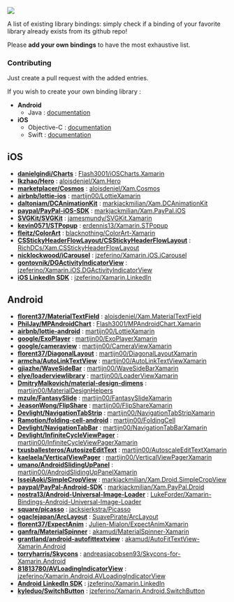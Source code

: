 ![](logo.png)

A list of existing library bindings: simply check if a binding of your favorite library already exists from its github repo!

Please **add your own bindings** to have the most exhaustive list.

### Contributing

Just create a pull request with the added entries.

If you wish to create your own binding library :

* **Android**
	* Java : [documentation](https://developer.xamarin.com/guides/android/advanced_topics/binding-a-java-library/)
* **iOS**
	* Objective-C : [documentation](https://developer.xamarin.com/guides/ios/advanced_topics/binding_objective-c/)
	* Swift : [documentation](http://stackoverflow.com/documentation/xamarin.ios/6091/binding-swift-libraries)

## iOS

* **[danielgindi/Charts](https://github.com/danielgindi/Charts)** : [Flash3001/iOSCharts.Xamarin](https://github.com/Flash3001/iOSCharts.Xamarin)
* **[lkzhao/Hero](https://github.com/lkzhao/Hero)** : [aloisdeniel/Xam.Hero](https://github.com/aloisdeniel/Xam.Hero)
* **[marketplacer/Cosmos](https://github.com/marketplacer/Cosmos)** : [aloisdeniel/Xam.Cosmos](https://github.com/aloisdeniel/Xam.Cosmos)
* **[airbnb/lottie-ios](https://github.com/airbnb/lottie-ios)** : [martijn00/LottieXamarin](https://github.com/martijn00/LottieXamarin)
* **[daltoniam/DCAnimationKit](https://github.com/daltoniam/DCAnimationKit)** : [markjackmilian/Xam.DCAnimationKit](https://github.com/markjackmilian/Xam.DCAnimationKit)
* **[paypal/PayPal-iOS-SDK](https://github.com/paypal/PayPal-iOS-SDK)** : [markjackmilian/Xam.PayPal.iOS](https://github.com/markjackmilian/Xam.PayPal.iOS)
* **[SVGKit/SVGKit](https://github.com/SVGKit/SVGKit)** : [jamesmundy/SVGKit.Xamarin](https://github.com/jamesmundy/SVGKit.Xamarin)
* **[kevin0571/STPopup](https://github.com/kevin0571/STPopup)** : [erdennis13/Xamarin.STPopup](https://github.com/erdennis13/Xamarin.STPopup)
* **[fleitz/ColorArt](https://github.com/fleitz/ColorArt)** : [blacknothing/ColorArt-Xamarin](https://github.com/blacknothing/ColorArt-Xamarin)
* **[CSStickyHeaderFlowLayout/CSStickyHeaderFlowLayout](https://github.com/CSStickyHeaderFlowLayout/CSStickyHeaderFlowLayout)** : [RichDCs/Xam.CSStickyHeaderFlowLayout](https://github.com/RichDCs/Xam.CSStickyHeaderFlowLayout)
* **[nicklockwood/iCarousel](https://github.com/nicklockwood/iCarousel)** : [jzeferino/Xamarin.iOS.iCarousel](https://github.com/jzeferino/Xamarin.iOS.iCarousel)
* **[gontovnik/DGActivityIndicatorView](https://github.com/gontovnik/DGActivityIndicatorView)** : [jzeferino/Xamarin.iOS.DGActivityIndicatorView](https://github.com/jzeferino/Xamarin.iOS.DGActivityIndicatorView)
* **[iOS LinkedIn SDK](https://developer.linkedin.com/docs/ios-sdk)** : [jzeferino/Xamarin.LinkedIn](https://github.com/jzeferino/Xamarin.LinkedIn)

## Android

* **[florent37/MaterialTextField](https://github.com/florent37/MaterialTextField)** : [aloisdeniel/Xam.MaterialTextField](https://github.com/aloisdeniel/Xam.MaterialTextField)
* **[PhilJay/MPAndroidChart](https://github.com/PhilJay/MPAndroidChart)** : [Flash3001/MPAndroidChart.Xamarin](https://github.com/Flash3001/MPAndroidChart.Xamarin)
* **[airbnb/lottie-android](https://github.com/airbnb/lottie-android)** : [martijn00/LottieXamarin](https://github.com/martijn00/LottieXamarin)
* **[google/ExoPlayer](https://github.com/google/ExoPlayer)** : [martijn00/ExoPlayerXamarin](https://github.com/martijn00/ExoPlayerXamarin)
* **[google/cameraview](https://github.com/google/cameraview)** : [martijn00/CameraViewXamarin](https://github.com/martijn00/CameraViewXamarin)
* **[florent37/DiagonalLayout](https://github.com/florent37/DiagonalLayout)** : [martijn00/DiagonalLayoutXamarin](https://github.com/martijn00/DiagonalLayoutXamarin)
* **[armcha/AutoLinkTextView](https://github.com/armcha/AutoLinkTextView)** : [martijn00/AutoLinkTextViewXamarin](https://github.com/martijn00/AutoLinkTextViewXamarin)
* **[gjiazhe/WaveSideBar](https://github.com/gjiazhe/WaveSideBar)** : [martijn00/WaveSideBarXamarin](https://github.com/martijn00/WaveSideBarXamarin)
* **[elye/loaderviewlibrary](https://github.com/elye/loaderviewlibrary)** : [martijn00/LoaderViewXamarin](https://github.com/martijn00/LoaderViewXamarin)
* **[DmitryMalkovich/material-design-dimens](https://github.com/DmitryMalkovich/material-design-dimens)** : [martijn00/MaterialDesignHelpers](https://github.com/martijn00/MaterialDesignHelpers)
* **[mzule/FantasySlide](https://github.com/mzule/FantasySlide)** : [martijn00/FantasySlideXamarin](https://github.com/martijn00/FantasySlideXamarin)
* **[JeasonWong/FlipShare](https://github.com/JeasonWong/FlipShare)** : [martijn00/FlipShareXamarin](https://github.com/martijn00/FlipShareXamarin)
* **[Devlight/NavigationTabStrip](https://github.com/Devlight/NavigationTabStrip)** : [martijn00/NavigationTabStripXamarin](https://github.com/martijn00/NavigationTabStripXamarin)
* **[Ramotion/folding-cell-android](https://github.com/Ramotion/folding-cell-android)** : [martijn00/FoldingCell](https://github.com/martijn00/FoldingCell)
* **[Devlight/NavigationTabBar](https://github.com/Devlight/NavigationTabBar)** : [martijn00/NavigationTabBarXamarin](https://github.com/martijn00/NavigationTabBarXamarin)
* **[Devlight/InfiniteCycleViewPager](https://github.com/Devlight/InfiniteCycleViewPager)** : [martijn00/InfiniteCycleViewPagerXamarin](https://github.com/martijn00/InfiniteCycleViewPagerXamarin)
* **[txusballesteros/AutosizeEditText](https://github.com/txusballesteros/AutosizeEditText)** : [martijn00/AutoscaleEditTextXamarin](https://github.com/martijn00/AutoscaleEditTextXamarin)
* **[kaelaela/VerticalViewPager](https://github.com/kaelaela/VerticalViewPager)** : [martijn00/VerticalViewPagerXamarin](https://github.com/martijn00/VerticalViewPagerXamarin)
* **[umano/AndroidSlidingUpPanel](https://github.com/umano/AndroidSlidingUpPanel)** : [martijn00/AndroidSlidingUpPanelXamarin](https://github.com/martijn00/AndroidSlidingUpPanelXamarin)
* **[IsseiAoki/SimpleCropView](https://github.com/IsseiAoki/SimpleCropView)** : [markjackmilian/Xam.Droid.SimpleCropView](https://github.com/markjackmilian/Xam.Droid.SimpleCropView)
* **[paypal/PayPal-Android-SDK](https://github.com/paypal/PayPal-Android-SDK)** : [markjackmilian/Xam.PayPal.Droid](https://github.com/markjackmilian/Xam.PayPal.Droid)
* **[nostra13/Android-Universal-Image-Loader](https://github.com/nostra13/Android-Universal-Image-Loader)** : [LukeForder/Xamarin-Bindings-Android-Universal-Image-Loader](https://github.com/LukeForder/Xamarin-Bindings-Android-Universal-Image-Loader)
* **[square/picasso](https://github.com/square/picasso)** : [jacksierkstra/Picasso](https://github.com/jacksierkstra/Picasso)
* **[ogaclejapan/ArcLayout](https://github.com/ogaclejapan/ArcLayout)** : [SuavePirate/ArcLayout](https://github.com/SuavePirate/ArcLayout)
* **[florent37/ExpectAnim](https://github.com/florent37/ExpectAnim)** : [Julien-Mialon/ExpectAnimXamarin](https://github.com/Julien-Mialon/ExpectAnimXamarin)
* **[ganfra/MaterialSpinner](https://github.com/ganfra/MaterialSpinner)** : [akamud/MaterialSpinner-Xamarin](https://github.com/akamud/MaterialSpinner-Xamarin)
* **[grantland/android-autofittextview](https://github.com/grantland/android-autofittextview)** : [akamud/AutoFitTextView-Xamarin.Android](https://github.com/akamud/AutoFitTextView-Xamarin.Android)
* **[torryharris/Skycons](https://github.com/torryharris/Skycons)** : [andreasjacobsen93/Skycons-for-Xamarin.Android](https://github.com/andreasjacobsen93/Skycons-for-Xamarin.Android)
* **[81813780/AVLoadingIndicatorView](https://github.com/81813780/AVLoadingIndicatorView)** : [jzeferino/Xamarin.Android.AVLoadingIndicatorView](https://github.com/jzeferino/Xamarin.Android.AVLoadingIndicatorView)
* **[Android LinkedIn SDK](https://developer.linkedin.com/docs/android-sdk)** : [jzeferino/Xamarin.LinkedIn](https://github.com/jzeferino/Xamarin.LinkedIn)
* **[kyleduo/SwitchButton](https://github.com/kyleduo/SwitchButton)** : [jzeferino/Xamarin.Android.SwitchButton](https://github.com/jzeferino/Xamarin.Android.SwitchButton)
